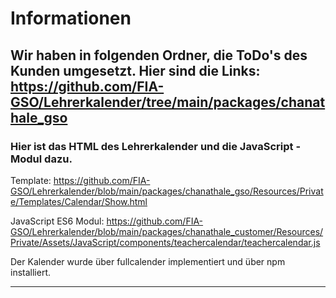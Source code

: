 # Informationen

Wir haben in folgenden Ordner, die ToDo's des Kunden umgesetzt. Hier sind die Links:
https://github.com/FIA-GSO/Lehrerkalender/tree/main/packages/chanathale_gso
---

### Hier ist das HTML des Lehrerkalender und die JavaScript - Modul dazu.

Template: https://github.com/FIA-GSO/Lehrerkalender/blob/main/packages/chanathale_gso/Resources/Private/Templates/Calendar/Show.html

JavaScript ES6
Modul: https://github.com/FIA-GSO/Lehrerkalender/blob/main/packages/chanathale_customer/Resources/Private/Assets/JavaScript/components/teachercalendar/teachercalendar.js

Der Kalender wurde über fullcalender implementiert und über npm installiert.

---



